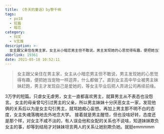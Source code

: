 ```yaml
---
title: 《冬天的童话》by黎千嶼
tags:
  - po18
  - 短篇
  - 暗恋
category:
  - 扫文
  - Ⅴ无推
description: >-
  女主跟父亲住在男主家，女主从小暗恋男主但不敢说，男主发现她的心思觉得有趣，便把她当宠物一样逗弄，什么都做了。直到女主高中毕业被男主妹妹赶跑，男主才发现自己是爱她的，等女主毕业后把人弄进公司再续前缘。
abbrlink: 19361
date: 2021-05-18 10:52:11
---
```

<meta name="referrer" content="no-referrer" />

> 女主跟父亲住在男主家，女主从小暗恋男主但不敢说，男主发现她的心思觉得有趣，便把她当宠物一样逗弄，什么都做了。直到女主高中毕业被男主妹妹赶跑，男主才发现自己是爱她的，等女主毕业后把人弄进公司再续前缘。

3万字的短篇。只虐女无虐男，女主一直都喜欢男主，就算男主从不表态也没怨言。
女主的母亲曾勾引过男主的父亲，所以男主妹妹十分厌恶女主一家，发现他俩的关系后以为是女主勾引男主，就骂她痴心妄想。再加上男主那不明不白的态度，女主失魂落魄地去外地念大学。
接着就是男主醒悟，但也没啥好转，态度还是那个样，对女主不咸不淡的，有人误会他和女配的关系也不说啥，知道妹妹欺负女主的事，却等到结局才对妹妹坦言两人的关系让她别欺负她。就挺emmmmm